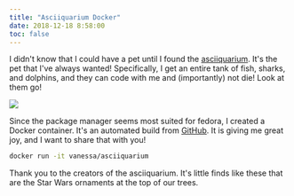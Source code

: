```yaml
---
title: "Asciiquarium Docker"
date: 2018-12-18 8:58:00
toc: false
---
```


I didn't know that I could have a pet until I found the [asciiquarium](https://opensource.com/article/18/12/linux-toy-asciiquarium).
It's the pet that I've always wanted! Specifically, I get an entire tank of fish, sharks,
and dolphins, and they can code with me and (importantly) not die! Look at them go!

<a href="https://asciinema.org/a/217511" target="_blank"><img src="https://asciinema.org/a/217511.svg" /></a>

Since the package manager seems most suited for fedora, I created a Docker container.
It's an automated build from [GitHub](https://github.com/vsoch/asciiquarium).
It is giving me great joy, and I want to share that with you!

```bash
docker run -it vanessa/asciiquarium
```

Thank you to the creators of the asciiquarium. It's little finds like these that
are the Star Wars ornaments at the top of our trees.
